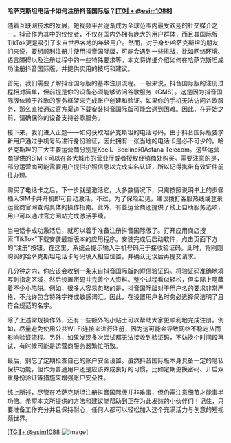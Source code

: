 **哈萨克斯坦电话卡如何注册抖音国际版？[[TG💪+ @esim1088](https://t.me/s/esim1088)]**

随着互联网技术的发展，短视频平台逐渐成为全球范围内最受欢迎的社交媒介之一。抖音作为其中的佼佼者，不仅在国内外拥有庞大的用户群体，而且其国际版TikTok更是吸引了来自世界各地的年轻用户。然而，对于身处哈萨克斯坦的朋友们来说，要想顺利注册并使用抖音国际版，可能会遇到一些挑战，比如网络环境、语言障碍以及注册过程中的一些特殊要求等。本文将详细介绍如何在哈萨克斯坦成功注册抖音国际版，并提供实用的技巧和建议。

首先，我们需要了解抖音国际版的基本注册流程。一般来说，抖音国际版的注册过程相对简单，但前提是你的设备必须能够访问谷歌服务（GMS）。这是因为抖音国际版依赖于谷歌的服务框架来完成账户创建和验证。如果你的手机无法访问谷歌服务，那么直接通过官方渠道下载安装抖音国际版可能会遇到困难。因此，在开始之前，请确保你的设备支持谷歌服务。

接下来，我们进入正题——如何获取哈萨克斯坦的电话号码。由于抖音国际版要求新用户通过手机号码进行身份验证，因此拥有一张当地的电话卡是必不可少的。哈萨克斯坦的三大主要运营商分别是Kcell、Beeline和Astana Telecom。这些运营商提供的SIM卡可以在各大城市的营业厅或者授权经销商处购买。需要注意的是，部分运营商可能需要用户提供护照信息以完成实名认证，所以记得携带有效证件前往办理。

购买了电话卡之后，下一步就是激活它。大多数情况下，只需按照说明书上的步骤插入SIM卡并开机即可自动激活。不过，为了保险起见，建议拨打客服热线或登录运营商官网查询具体的操作指南。此外，有些运营商还提供了线上自助服务选项，用户可以通过官方网站完成激活手续。

当电话卡成功激活后，就可以着手准备注册抖音国际版了。打开应用商店搜索“TikTok”下载安装最新版本的应用程序。安装完成后启动软件，点击页面下方的“注册”按钮。在这里，系统会提示输入手机号码用于接收验证码。此时，将刚刚购买的哈萨克斯坦电话卡号码填入相应位置，并确认无误后再提交请求。

几分钟之内，你应该会收到一条来自抖音国际版的短信验证码。将验证码准确地填写到指定区域，然后设置密码并完善个人资料。整个过程看似轻松，但实际上隐藏着不少小陷阱。例如，很多人容易忽略的是，抖音国际版对于用户名的要求非常严格，不允许包含特殊字符或敏感词汇。因此，在设置用户名时务必选择简洁明了且符合规范的名字。

除了上述常规操作外，还有一些额外的小贴士可以帮助大家更顺利地完成注册。例如，尽量避免使用公共Wi-Fi连接来进行注册，因为这可能会导致网络不稳定从而影响验证流程。另外，如果发现多次尝试都无法接收到验证码，不妨换个时间段再试，有时候可能是运营商服务器繁忙所致。

最后，别忘了定期检查自己的账户安全设置。虽然抖音国际版本身具备一定的隐私保护功能，但作为普通用户还是应该养成良好的习惯，比如定期更换密码、开启双重身份验证等措施来增强账户安全性。

综上所述，尽管在哈萨克斯坦注册抖音国际版并非难事，但仍需注意细节才能事半功倍。希望本文所提供的方法和建议能帮助到正在为此发愁的小伙伴们！记住，只要准备工作充分并且保持耐心，任何人都可以轻松加入这个充满活力与创意的短视频世界。

[[TG💪+ @esim1088](https://t.me/s/esim1088) ![Image](https://i.postimg.cc/4NQfJmqS/Snipaste-2025-05-13-00-14-12.png)]
